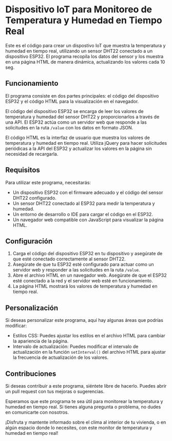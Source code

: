 # Dispositivo IoT para Monitoreo de Temperatura y Humedad en Tiempo Real

Este es el código para crear un dispostivo IoT que muestra la temperatura y humedad en tiempo real, utilizando un sensor DHT22 conectado a un dispositivo ESP32. El programa recopila los datos del sensor y los muestra en una página HTML de manera dinámica, actualizando los valores cada 10 seg.

## Funcionamiento

El programa consiste en dos partes principales: el código del dispositivo ESP32 y el código HTML para la visualización en el navegador.

El código del dispositivo ESP32 se encarga de leer los valores de temperatura y humedad del sensor DHT22 y proporcionarlos a través de una API. El ESP32 actúa como un servidor web que responde a las solicitudes en la ruta `/value` con los datos en formato JSON.

El código HTML es la interfaz de usuario que muestra los valores de temperatura y humedad en tiempo real. Utiliza jQuery para hacer solicitudes periódicas a la API del ESP32 y actualizar los valores en la página sin necesidad de recargarla.

## Requisitos

Para utilizar este programa, necesitarás:

- Un dispositivo ESP32 con el firmware adecuado y el código del sensor DHT22 configurado.
- Un sensor DHT22 conectado al ESP32 para medir la temperatura y humedad.
- Un entorno de desarrollo o IDE para cargar el código en el ESP32.
- Un navegador web compatible con JavaScript para visualizar la página HTML.

## Configuración

1. Carga el código del dispositivo ESP32 en tu dispositivo y asegúrate de que esté conectado correctamente al sensor DHT22.
2. Asegúrate de que tu ESP32 esté configurado para actuar como un servidor web y responder a las solicitudes en la ruta `/value`.
3. Abre el archivo HTML en un navegador web. Asegúrate de que el ESP32 esté conectado a la red y el servidor web esté en funcionamiento.
4. La página HTML mostrará los valores de temperatura y humedad en tiempo real.

## Personalización

Si deseas personalizar este programa, aquí hay algunas áreas que podrías modificar:

- Estilos CSS: Puedes ajustar los estilos en el archivo HTML para cambiar la apariencia de la página.
- Intervalo de actualización: Puedes modificar el intervalo de actualización en la función `setInterval()` del archivo HTML para ajustar la frecuencia de actualización de los valores.

## Contribuciones

Si deseas contribuir a este programa, siéntete libre de hacerlo. Puedes abrir un pull request con tus mejoras o sugerencias.

Esperamos que este programa te sea útil para monitorear la temperatura y humedad en tiempo real. Si tienes alguna pregunta o problema, no dudes en comunicarte con nosotros.

¡Disfruta y mantente informado sobre el clima al interior de tu vivienda, o en algún espacio donde lo necesites, con este monitor de temperatura y humedad en tiempo real!

